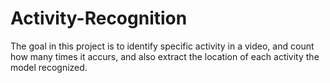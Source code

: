 # Activity-Recognition
The goal in this project is to identify specific activity in a video, and count how many times it accurs, and also extract the location of each activity the model recognized.
